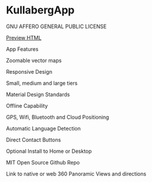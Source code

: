 # KullabergApp

GNU AFFERO GENERAL PUBLIC LICENSE

[Preview HTML](https://goo.gl/NsqAGq)

App Features

Zoomable vector maps

Responsive Design

Small, medium and large tiers

Material Design Standards

Offline Capability

GPS, Wifi, Bluetooth and Cloud Positioning

Automatic Language Detection

Direct Contact Buttons

Optional Install to Home or Desktop

MIT Open Source Github Repo

Link to native or web 360 Panoramic Views and directions
